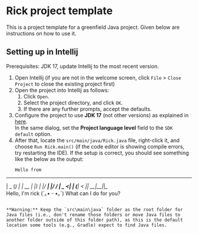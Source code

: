 # Rick project template

This is a project template for a greenfield Java project. Given below are instructions on how to use it.

## Setting up in Intellij

Prerequisites: JDK 17, update Intellij to the most recent version.

1. Open Intellij (if you are not in the welcome screen, click `File` > `Close Project` to close the existing project first)
1. Open the project into Intellij as follows:
   1. Click `Open`.
   1. Select the project directory, and click `OK`.
   1. If there are any further prompts, accept the defaults.
1. Configure the project to use **JDK 17** (not other versions) as explained in [here](https://www.jetbrains.com/help/idea/sdk.html#set-up-jdk).<br>
   In the same dialog, set the **Project language level** field to the `SDK default` option.
1. After that, locate the `src/main/java/Rick.java` file, right-click it, and choose `Run Rick.main()` (if the code editor is showing compile errors, try restarting the IDE). If the setup is correct, you should see something like the below as the output:
   ```
   Hello from
 ____  _      _    
|  _ \(_) ___| | __
| |_) | |/ __| |/ /
|  _ <| | (__|   < 
|_| \_\_|\___|_|\_\
Hello, I'm rick (´｡• ᵕ •｡`)
What can I do for you?
   ```

**Warning:** Keep the `src\main\java` folder as the root folder for Java files (i.e., don't rename those folders or move Java files to another folder outside of this folder path), as this is the default location some tools (e.g., Gradle) expect to find Java files.
